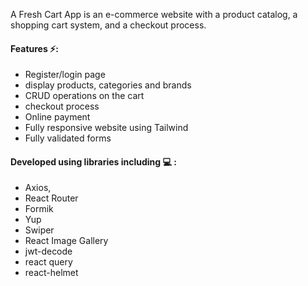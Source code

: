 
A Fresh Cart App is an e-commerce website with a product catalog, a shopping cart system, and a checkout process.


#### Features ⚡:
- Register/login page
- display products, categories and brands
- CRUD operations on the cart
- checkout process 
- Online payment
- Fully responsive website using Tailwind
- Fully validated forms


 #### Developed using libraries including 💻 : 
 - Axios,
 - React Router
 - Formik
 - Yup
 - Swiper
 - React Image Gallery 
 - jwt-decode
 - react query 
 - react-helmet 
